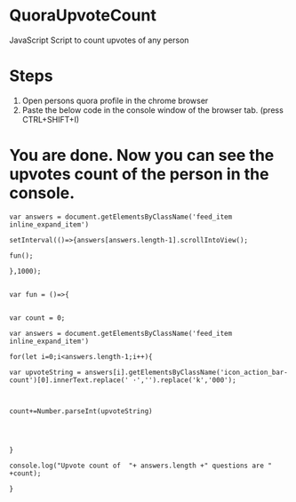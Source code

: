 # QuoraUpvoteCount
JavaScript Script to count upvotes of any person

# Steps 
1. Open persons quora profile in the chrome browser
2. Paste the below code in the console window of the browser tab. (press CTRL+SHIFT+I)

# You are done. Now you can see the upvotes count of the person in the console. 



``` 
var answers = document.getElementsByClassName('feed_item inline_expand_item')

setInterval(()=>{answers[answers.length-1].scrollIntoView();

fun();

},1000);


var fun = ()=>{


var count = 0;

var answers = document.getElementsByClassName('feed_item inline_expand_item')

for(let i=0;i<answers.length-1;i++){

var upvoteString = answers[i].getElementsByClassName('icon_action_bar-count')[0].innerText.replace(' ·','').replace('k','000');



count+=Number.parseInt(upvoteString)




}

console.log("Upvote count of  "+ answers.length +" questions are " +count);

}
